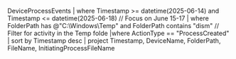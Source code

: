 DeviceProcessEvents
| where Timestamp >= datetime(2025-06-14) and Timestamp <= datetime(2025-06-18)  // Focus on June 15-17
| where FolderPath has @"C:\Windows\Temp\" and FolderPath contains "dism" // Filter for activity in the Temp folde
|where ActionType == "ProcessCreated"
| sort by Timestamp desc
| project Timestamp, DeviceName, FolderPath, FileName, InitiatingProcessFileName

